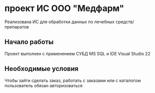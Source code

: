 ﻿# проект ИС ООО "Медфарм" 
Реализована ИС для обработки данных по лечебных средств/препаратов

## Начало работы
Проект выполнен с применением СУБД MS SQL и IDE Visual Studio 22

## Необходимые условия
Чтобы зайти сделать заказ, работать с заказами или с каталогом пользователь обязан авторизоваться
